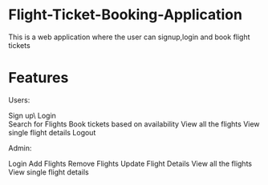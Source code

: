 # Flight-Ticket-Booking-Application
This is a web application where the user can signup,login and book flight tickets

# Features

Users:

Sign up\ 
Login\
Search for Flights
Book tickets based on availability
View all the flights
View single flight details
Logout

Admin:

Login
Add Flights
Remove Flights
Update Flight Details
View all the flights
View single flight details
